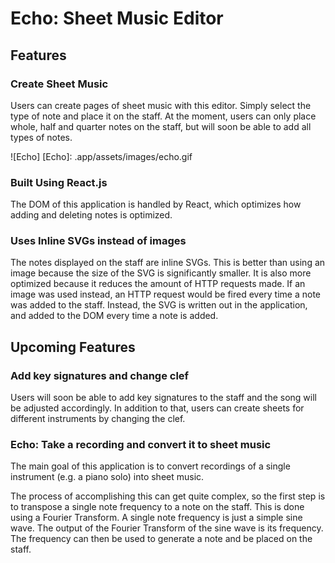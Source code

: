 # Echo: Sheet Music Editor

## Features
### Create Sheet Music

  Users can create pages of sheet music with this editor. Simply select the type of note and place it on the staff. At the moment, users can only place whole, half and quarter notes on the staff, but will soon be able to add all types of notes.

![Echo]
[Echo]: .app/assets/images/echo.gif


### Built Using React.js

  The DOM of this application is handled by React, which optimizes how adding and deleting notes is optimized.

### Uses Inline SVGs instead of images

  The notes displayed on the staff are inline SVGs. This is better than using an image because the size of the SVG is significantly smaller. It is also more optimized because it reduces the amount of HTTP requests made. If an image was used instead, an HTTP request would be fired every time a note was added to the staff. Instead, the SVG is written out in the application, and added to the DOM every time a note is added.

## Upcoming Features
### Add key signatures and change clef

  Users will soon be able to add key signatures to the staff and the song will be adjusted accordingly. In addition to that, users can create sheets for different instruments by changing the clef.

### Echo: Take a recording and convert it to sheet music

  The main goal of this application is to convert recordings of a single instrument (e.g. a piano solo) into sheet music.

  The process of accomplishing this can get quite complex, so the first step is to transpose a single note frequency to a note on the staff. This is done using a Fourier Transform. A single note frequency is just a simple sine wave. The output of the Fourier Transform of the sine wave is its frequency. The frequency can then be used to generate a note and be placed on the staff.
